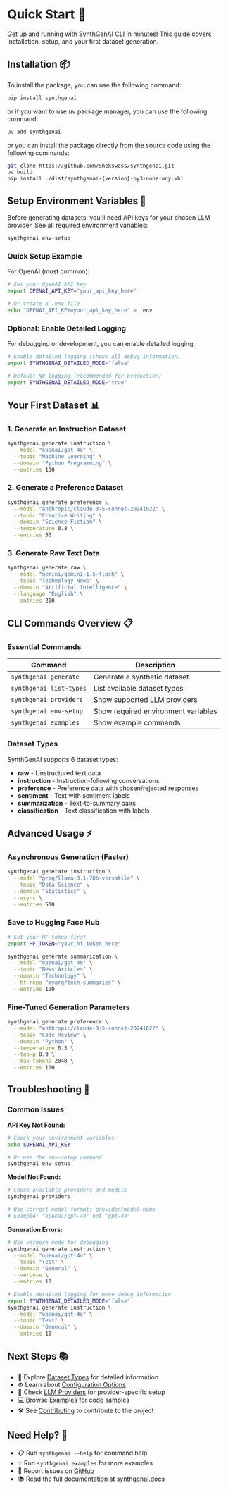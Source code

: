 # Quick Start 🚀

Get up and running with SynthGenAI CLI in minutes! This guide covers installation, setup, and your first dataset generation.

## Installation 📦

To install the package, you can use the following command:

```bash
pip install synthgenai
```

or if you want to use uv package manager, you can use the following command:

```bash
uv add synthgenai
```

or you can install the package directly from the source code using the following commands:

```bash
git clone https://github.com/Shekswess/synthgenai.git
uv build
pip install ./dist/synthgenai-{version}-py3-none-any.whl
```

## Setup Environment Variables 🔑

Before generating datasets, you'll need API keys for your chosen LLM provider. See all required environment variables:

```bash
synthgenai env-setup
```

### Quick Setup Example

For OpenAI (most common):

```bash
# Set your OpenAI API key
export OPENAI_API_KEY="your_api_key_here"

# Or create a .env file
echo "OPENAI_API_KEY=your_api_key_here" > .env
```

### Optional: Enable Detailed Logging

For debugging or development, you can enable detailed logging:

```bash
# Enable detailed logging (shows all debug information)
export SYNTHGENAI_DETAILED_MODE="false"

# Default NO logging (recommended for production)
export SYNTHGENAI_DETAILED_MODE="true"
```

## Your First Dataset 📊

### 1. Generate an Instruction Dataset

```bash
synthgenai generate instruction \
  --model "openai/gpt-4o" \
  --topic "Machine Learning" \
  --domain "Python Programming" \
  --entries 100
```

### 2. Generate a Preference Dataset

```bash
synthgenai generate preference \
  --model "anthropic/claude-3-5-sonnet-20241022" \
  --topic "Creative Writing" \
  --domain "Science Fiction" \
  --temperature 0.8 \
  --entries 50
```

### 3. Generate Raw Text Data

```bash
synthgenai generate raw \
  --model "gemini/gemini-1.5-flash" \
  --topic "Technology News" \
  --domain "Artificial Intelligence" \
  --language "English" \
  --entries 200
```

## CLI Commands Overview 📋

### Essential Commands

| Command                 | Description                         |
| ----------------------- | ----------------------------------- |
| `synthgenai generate`   | Generate a synthetic dataset        |
| `synthgenai list-types` | List available dataset types        |
| `synthgenai providers`  | Show supported LLM providers        |
| `synthgenai env-setup`  | Show required environment variables |
| `synthgenai examples`   | Show example commands               |

### Dataset Types

SynthGenAI supports 6 dataset types:

- **raw** - Unstructured text data
- **instruction** - Instruction-following conversations
- **preference** - Preference data with chosen/rejected responses
- **sentiment** - Text with sentiment labels
- **summarization** - Text-to-summary pairs
- **classification** - Text classification with labels

## Advanced Usage ⚡

### Asynchronous Generation (Faster)

```bash
synthgenai generate instruction \
  --model "groq/llama-3.1-70b-versatile" \
  --topic "Data Science" \
  --domain "Statistics" \
  --async \
  --entries 500
```

### Save to Hugging Face Hub

```bash
# Set your HF token first
export HF_TOKEN="your_hf_token_here"

synthgenai generate summarization \
  --model "openai/gpt-4o" \
  --topic "News Articles" \
  --domain "Technology" \
  --hf-repo "myorg/tech-summaries" \
  --entries 100
```

### Fine-Tuned Generation Parameters

```bash
synthgenai generate preference \
  --model "anthropic/claude-3-5-sonnet-20241022" \
  --topic "Code Review" \
  --domain "Python" \
  --temperature 0.3 \
  --top-p 0.9 \
  --max-tokens 2048 \
  --entries 100
```

## Troubleshooting 🔧

### Common Issues

**API Key Not Found:**

```bash
# Check your environment variables
echo $OPENAI_API_KEY

# Or use the env-setup command
synthgenai env-setup
```

**Model Not Found:**

```bash
# Check available providers and models
synthgenai providers

# Use correct model format: provider/model-name
# Example: "openai/gpt-4o" not "gpt-4o"
```

**Generation Errors:**

```bash
# Use verbose mode for debugging
synthgenai generate instruction \
  --model "openai/gpt-4o" \
  --topic "Test" \
  --domain "General" \
  --verbose \
  --entries 10

# Enable detailed logging for more debug information
export SYNTHGENAI_DETAILED_MODE="false"
synthgenai generate instruction \
  --model "openai/gpt-4o" \
  --topic "Test" \
  --domain "General" \
  --entries 10
```

## Next Steps 📚

- 📖 Explore [Dataset Types](../datasets/index.md) for detailed information
- ⚙️ Learn about [Configuration Options](../configurations/index.md)
- 🤖 Check [LLM Providers](../llm_providers/index.md) for provider-specific setup
- 💻 Browse [Examples](../examples/index.md) for code samples
- 🛠️ See [Contributing](../contributing/index.md) to contribute to the project

## Need Help? 💬

- 📋 Run `synthgenai --help` for command help
- 💡 Run `synthgenai examples` for more examples
- 🐛 Report issues on [GitHub](https://github.com/Shekswess/synthgenai/issues)
- 📚 Read the full documentation at [synthgenai.docs](https://shekswess.github.io/synthgenai/)
